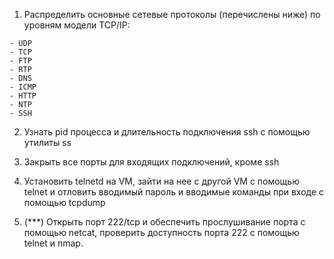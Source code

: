 1. Распределить основные сетевые протоколы (перечислены ниже) по уровням модели TCP/IP:
```
- UDP
- TCP
- FTP
- RTP
- DNS
- ICMP
- HTTP
- NTP
- SSH
```

2. Узнать pid процесса и длительность подключения ssh с помощью утилиты ss

3. Закрыть все порты для входящих подключений, кроме ssh

4. Установить telnetd на VM, зайти на нее с другой VM с помощью telnet и отловить вводимый пароль и вводимые команды при входе c помощью tcpdump

5. (***) Открыть порт 222/tcp и обеспечить прослушивание порта с помощью netcat, проверить доступность порта 222 с помощью telnet и nmap.

